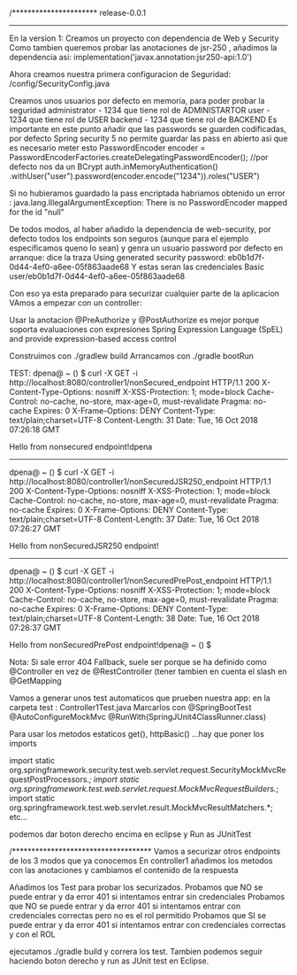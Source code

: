 /**********************
release-0.0.1
*********************

En la version 1:
Creamos un proyecto con dependencia de Web y Security 
Como tambien queremos probar las anotaciones de jsr-250 , añadimos la dependencia asi:
implementation('javax.annotation:jsr250-api:1.0')

Ahora creamos nuestra primera configuracion de Seguridad:
/config/SecurityConfig.java


Creamos unos usuarios por defecto en memoria, para poder probar la seguridad
administrator - 1234 que tiene rol de ADMINISTARTOR
user - 1234  que tiene rol de USER
backend - 1234  que tiene rol de BACKEND
Es importante en este punto añadir que las passwords se guarden codificadas, por defecto Spring security 5 no permite guardar las pass en abierto
asi que es necesario meter esto 
PasswordEncoder encoder = PasswordEncoderFactories.createDelegatingPasswordEncoder(); //por defecto nos da un BCrypt 
    auth.inMemoryAuthentication()
                .withUser("user").password(encoder.encode("1234")).roles("USER")

Si no hubieramos guardado la pass encriptada habriamos obtenido un error :
java.lang.IllegalArgumentException: There is no PasswordEncoder mapped for the id "null"

 
 De todos modos, al haber añadido la dependencia de web-security, por defecto todos los endpoints son seguros (aunque para el ejemplo especificamos queno lo sean)
 y genra un usuario password por defecto en arranque: dice la traza Using generated security password: eb0b1d7f-0d44-4ef0-a6ee-05f863aade68
 Y estas seran las credenciales Basic
 user/eb0b1d7f-0d44-4ef0-a6ee-05f863aade68

Con eso ya esta preparado para securizar cualquier parte de la aplicacion
VAmos a empezar con un controller:

Usar la anotacion @PreAuthorize y @PostAuthorize es mejor porque soporta evaluaciones con expresiones Spring Expression Language (SpEL) and provide expression-based access control

Construimos con ./gradlew build
Arrancamos con ./gradle bootRun 

TEST:
dpena@ ~ () $ curl -X GET -i http://localhost:8080/controller1/nonSecured_endpoint
HTTP/1.1 200 
X-Content-Type-Options: nosniff
X-XSS-Protection: 1; mode=block
Cache-Control: no-cache, no-store, max-age=0, must-revalidate
Pragma: no-cache
Expires: 0
X-Frame-Options: DENY
Content-Type: text/plain;charset=UTF-8
Content-Length: 31
Date: Tue, 16 Oct 2018 07:26:18 GMT

Hello from nonsecured endpoint!dpena

-----------------------------------------------------------
dpena@ ~ () $ curl -X GET -i http://localhost:8080/controller1/nonSecuredJSR250_endpoint
HTTP/1.1 200 
X-Content-Type-Options: nosniff
X-XSS-Protection: 1; mode=block
Cache-Control: no-cache, no-store, max-age=0, must-revalidate
Pragma: no-cache
Expires: 0
X-Frame-Options: DENY
Content-Type: text/plain;charset=UTF-8
Content-Length: 37
Date: Tue, 16 Oct 2018 07:26:27 GMT

Hello from nonSecuredJSR250 endpoint!

------------------------------------------------------------
dpena@ ~ () $ curl -X GET -i http://localhost:8080/controller1/nonSecuredPrePost_endpoint
HTTP/1.1 200 
X-Content-Type-Options: nosniff
X-XSS-Protection: 1; mode=block
Cache-Control: no-cache, no-store, max-age=0, must-revalidate
Pragma: no-cache
Expires: 0
X-Frame-Options: DENY
Content-Type: text/plain;charset=UTF-8
Content-Length: 38
Date: Tue, 16 Oct 2018 07:26:37 GMT

Hello from nonSecuredPrePost endpoint!dpena@ ~ () $ 

Nota: Si sale error  404 Fallback, suele ser porque se ha definido como @Controller en vez de @RestController  (tener tambien en cuenta el slash en @GetMapping



Vamos a generar unos test automaticos que prueben nuestra app:
en la carpeta test : Controller1Test.java
Marcarlos con 
@SpringBootTest
@AutoConfigureMockMvc
@RunWith(SpringJUnit4ClassRunner.class)

Para usar los metodos estaticos get(), httpBasic() ...hay que poner los imports

import static org.springframework.security.test.web.servlet.request.SecurityMockMvcRequestPostProcessors.*;
import static org.springframework.test.web.servlet.request.MockMvcRequestBuilders.*;
import static org.springframework.test.web.servlet.result.MockMvcResultMatchers.*;
etc...

podemos dar boton derecho encima en eclipse y Run as JUnitTest


/************************************
Vamos a securizar otros endpoints de los 3 modos que ya conocemos
En controller1 añadimos los metodos con las anotaciones y cambiamos el contenido de la respuesta

Añadimos los Test para probar los securizados.
Probamos que NO se puede entrar y da error 401 si intentamos entrar sin credenciales
Probamos que NO se puede entrar y da error 401 si intentamos entrar con credenciales correctas pero no es el rol permitido
Probamos que SI se puede entrar y da error 401 si intentamos entrar con credenciales correctas y con el ROL

ejecutamos ./gradle build y correra los test.
Tambien podemos seguir haciendo boton derecho y run as JUnit test en Eclipse.



